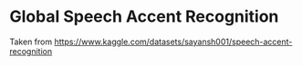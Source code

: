 # Global Speech Accent Recognition

Taken from https://www.kaggle.com/datasets/sayansh001/speech-accent-recognition

